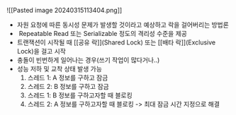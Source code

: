 ![[Pasted image 20240315113404.png]]
- 자원 요청에 따른 동시성 문제가 발생할 것이라고 예상하고 락을 걸어버리는 방법론
-  Repeatable Read 또는 Serializable 정도의 격리성 수준을 제공
- 트랜잭션이 시작될 때 [[공유 락]](Shared Lock) 또는 [[배타 락]](Exclusive Lock)을 걸고 시작
- 충돌이 빈번하게 일어나는 경우(쓰기 작업이 많다거나..)
- 성능 저하 및 교착 상태 발생 가능
	1. 스레드 1: A 정보를 구하고 잠금
	2. 스레드 2: B 정보를 구하고 잠금	
	3. 스레드 1: B 정보를 구하고자할 때 블로킹
	4. 스레드 2: A 정보를 구하고자할 때 블로킹
	-> 최대 잠금 시간 지정으로 해결